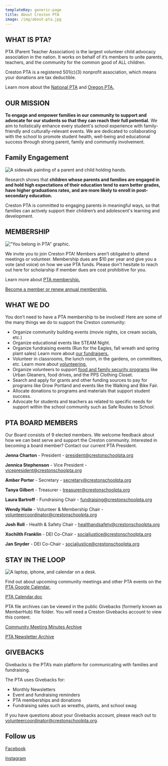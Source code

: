 ```yaml
---
templateKey: generic-page
title: About Creston PTA
image: /img/about-pta.jpg
---
```

## WHAT IS PTA?

PTA (Parent Teacher Association) is the largest volunteer child advocacy association in the nation. It works on behalf of it’s members to unite parents, teachers, and the community for the common good of ALL children.  

Creston PTA is a registered 501(c)(3) nonprofit association, which means your donations are tax deductible.

Learn more about the [National PTA](https://www.pta.org) and [Oregon PTA.](https://www.oregonpta.org)

## OUR MISSION

**To engage and empower families in our community to support and advocate for our students so that they can reach their full potential.** We aim to holistically enhance every student's school experience with family-friendly and culturally-relevant events. We are dedicated to collaborating with the school to promote student health, well-being and educational success through strong parent, family and community involvement. 

## Family Engagement

![A sidewalk painting of a parent and child holding hands.](/img/suzi-kim-adpvazshqdu-unsplash.jpg)

Research shows that **children whose parents and families are engaged in and hold high expectations of their education tend to earn better grades, have higher graduations rates, and are more likely to enroll in post-secondary education.**

Creston PTA is committed to engaging parents in meaningful ways, so that families can actively support their children’s and adolescent's learning and development.

## MEMBERSHIP 

!["You belong in PTA" graphic.](/img/pta-creates-supports-amplifies-tw.png)

We invite you to join Creston PTA! Members aren’t obligated to attend meetings or volunteer. Membership dues are $10 per year and give you a vote (and voice) on how we use PTA funds. Please don't hesitate to reach out here for scholarship if member dues are cost prohibitive for you.

Learn more about [PTA membership.](https://inquisitive-lolly-d1ee77.netlify.app/get-involved/become-a-member)

[Become a member or renew annual membership.](https://creston.memberhub.com/store?category=Memberships)

## WHAT WE DO

You don’t need to have a PTA membership to be involved! Here are some of the many things we do to support the Creston community:

* Organize community building events (movie nights, ice cream socials, etc.)
* Organize educational events like STEAM Night.
* Organize fundraising events (Run for the Eagles, fall wreath and spring plant sales) Learn more about [our fundraisers.](https://inquisitive-lolly-d1ee77.netlify.app/get-involved/fundraise)
* Volunteer in classrooms, the lunch room, in the gardens, on committees, etc. Learn more about [volunteering.](https://inquisitive-lolly-d1ee77.netlify.app/get-involved/volunteer)
* [](https://inquisitive-lolly-d1ee77.netlify.app/get-involved/volunteer)Organize volunteers to support [food and family security programs](https://inquisitive-lolly-d1ee77.netlify.app/programs/food-family-resources) like Urban Gleaners, food drives, and the PPS Clothing Closet.
* Search and apply for grants and other funding sources to pay for programs like Grow Portland and events like the Walking and Bike Fair.
* Allocate donations to programs and materials that support student success.
* Advocate for students and teachers as related to specific needs for support within the school community such as Safe Routes to School.

## PTA BOARD MEMBERS

Our Board consists of 9 elected members. We welcome feedback about how we can best serve and support the Creston community. Interested in becoming a board member? Contact our current PTA President.

**Jenna Charton** - President - president@crestonschoolpta.org

**Jennica Stephenson** - Vice President - vicepresident@crestonschoolpta.org

**Amber Porter** - Secretary - secretary@crestonschoolpta.org

**Tanya Gilbert** - Treasurer - treasurer@crestonschoolpta.org

**Laura Bartroff** - Fundraising Chair - fundraising@crestonschoolpta.org

**Wendy Haile** - Volunteer & Membership Chair - volunteercoordinator@crestonschoolpta.org

**Josh Roll** - Health & Safety Chair - healthandsafety@crestonschoolpta.org

**Xochilth Franklin** - DEI Co-Chair - socialjustice@crestonschoolpta.org

**Jan Snyder** - DEI Co-Chair - socialjustice@crestonschoolpta.org

## STAY IN THE LOOP 

![A laptop, iphone, and calendar on a desk.](/img/pexels-jessica-lewis-🦋-thepaintedsquare-3361483.jpg)

Find out about upcoming community meetings and other PTA events on the [PTA Google Calendar.](https://calendar.google.com/calendar/u/0/r?cid=c_5u0l6o2gc3gsf7b0ej5cup6gps@group.calendar.google.com)

[PTA Calendar.doc](https://docs.google.com/document/d/1qIB7OYtvODxUKUTlahM98hdTlmCVF44pMNs0r__a1K4/edit?usp=sharing)

PTA file archives can be viewed in the public Givebacks (formerly known as MemberHub) file folder. You will need a Creston Givebacks account to view this content.

[Community Meeting Minutes Archive](https://creston.memberhub.com/files/2023-2024%20General%20Meeting%20Docs)

[PTA Newsletter Archive](https://creston.memberhub.com/files/Newsletters)

## GIVEBACKS

Givebacks is the PTA’s main platform for communicating with families and fundraising. 

The PTA uses Givebacks for:

* Monthly Newsletters
* Event and fundraising reminders
* PTA memberships and donations
* Fundraising sales such as wreaths, plants, and school swag

If you have questions about your Givebacks account, please reach out to volunteercoordinator@crestonschoolpta.org.

## Follow us

[Facebook](https://www.facebook.com/crestonschoolpta)

[Instagram](https://www.instagram.com/crestonpta/)